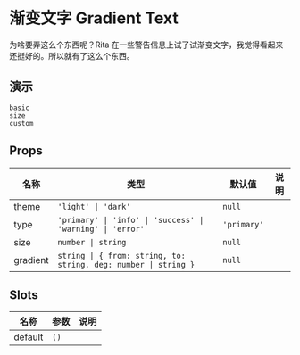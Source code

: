 # 渐变文字 Gradient Text
为啥要弄这么个东西呢？Rita 在一些警告信息上试了试渐变文字，我觉得看起来还挺好的。所以就有了这么个东西。

## 演示
```demo
basic
size
custom
```

## Props
|名称|类型|默认值|说明|
|-|-|-|-|
|theme|`'light' \| 'dark'`|`null`||
|type|`'primary' \| 'info' \| 'success' \| 'warning' \| 'error'`|`'primary'`||
|size|`number \| string`|`null`||
|gradient|`string \| { from: string, to: string, deg: number \| string }`|`null`||

## Slots
|名称|参数|说明|
|-|-|-|
|default|`()`||
